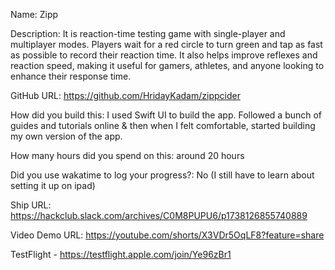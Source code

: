 Name: Zipp

Description: It is reaction-time testing game with single-player and multiplayer modes. Players wait for a red circle to turn green and tap as fast as possible to record their reaction time. It also helps improve reflexes and reaction speed, making it useful for gamers, athletes, and anyone looking to enhance their response time.

GitHub URL: https://github.com/HridayKadam/zippcider

How did you build this: I used Swift UI to build the app. Followed a bunch of guides and tutorials online & then when I felt comfortable, started building my own version of the app.

How many hours did you spend on this: around 20 hours

Did you use wakatime to log your progress?: No (I still have to learn about setting it up on ipad)

Ship URL: https://hackclub.slack.com/archives/C0M8PUPU6/p1738126855740889

Video Demo URL: https://youtube.com/shorts/X3VDr5OqLF8?feature=share

TestFlight - https://testflight.apple.com/join/Ye96zBr1

